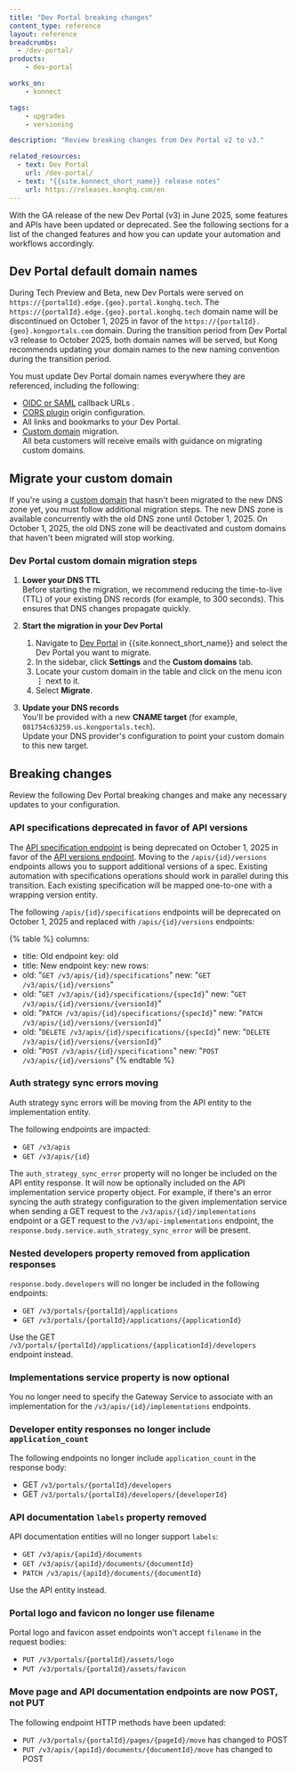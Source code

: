 ```yaml
---
title: "Dev Portal breaking changes"
content_type: reference
layout: reference
breadcrumbs:
  - /dev-portal/
products:
    - dev-portal

works_on:
    - konnect

tags:
    - upgrades
    - versioning

description: "Review breaking changes from Dev Portal v2 to v3."

related_resources:
  - text: Dev Portal
    url: /dev-portal/
  - text: "{{site.konnect_short_name}} release notes"
    url: https://releases.konghq.com/en
---
```


With the GA release of the new Dev Portal (v3) in June 2025, some features and APIs have been updated or deprecated. See the following sections for a list of the changed features and how you can update your automation and workflows accordingly.

## Dev Portal default domain names

During Tech Preview and Beta, new Dev Portals were served on `https://{portalId}.edge.{geo}.portal.konghq.tech`. The `https://{portalId}.edge.{geo}.portal.konghq.tech` domain name will be discontinued on October 1, 2025 in favor of the `https://{portalId}.{geo}.kongportals.com` domain. During the transition period from Dev Portal v3 release to October 2025, both domain names will be served, but Kong recommends updating your domain names to the new naming convention during the transition period. 

You must update Dev Portal domain names everywhere they are referenced, including the following:

* [OIDC or SAML](/dev-portal/sso/) callback URLs . 
* [CORS plugin](/plugins/cors/) origin configuration.  
* All links and bookmarks to your Dev Portal.
* [Custom domain](#migrate-your-custom-domain) migration.  
  All beta customers will receive emails with guidance on migrating custom domains. 

## Migrate your custom domain

If you're using a [custom domain](/dev-portal/custom-domains/) that hasn't been migrated to the new DNS zone yet, you must follow additional migration steps. The new DNS zone is available concurrently with the old DNS zone until October 1, 2025. On October 1, 2025, the old DNS zone will be deactivated and custom domains that haven't been migrated will stop working.

### Dev Portal custom domain migration steps

1. **Lower your DNS TTL**  
   Before starting the migration, we recommend reducing the time-to-live (TTL) of your existing DNS records (for example, to 300 seconds). This ensures that DNS changes propagate quickly.

1. **Start the migration in your Dev Portal**  
   1. Navigate to [Dev Portal](https://cloud.konghq.com/portals/) in {{site.konnect_short_name}} and select the Dev Portal you want to migrate.
   1. In the sidebar, click **Settings** and the **Custom domains** tab.
   1. Locate your custom domain in the table and click on the menu icon **⋮** next to it.
   1. Select **Migrate**.

3. **Update your DNS records**  
   You'll be provided with a new **CNAME target** (for example, `081754c63259.us.kongportals.tech`).  
   Update your DNS provider's configuration to point your custom domain to this new target.

## Breaking changes

Review the following Dev Portal breaking changes and make any necessary updates to your configuration.

### API specifications deprecated in favor of API versions

The [API specification endpoint](/api/konnect/api-builder/v3/#/operations/create-api-spec) is being deprecated on October 1, 2025 in favor of the [API versions endpoint](/api/konnect/api-builder/v3/#/operations/create-api-version). 
Moving to the `/apis/{id}/versions` endpoints allows you to support additional versions of a spec. 
Existing automation with specifications operations should work in parallel during this transition. 
Each existing specification will be mapped one-to-one with a wrapping version entity.

The following `/apis/{id}/specifications` endpoints will be deprecated on October 1, 2025 and replaced with `/apis/{id}/versions` endpoints:

{% table %}
columns:
  - title: Old endpoint
    key: old
  - title: New endpoint
    key: new
rows:
  - old: "`GET /v3/apis/{id}/specifications`"
    new: "`GET /v3/apis/{id}/versions`"
  - old: "`GET /v3/apis/{id}/specifications/{specId}`"
    new: "`GET /v3/apis/{id}/versions/{versionId}`"
  - old: "`PATCH /v3/apis/{id}/specifications/{specId}`" 
    new: "`PATCH /v3/apis/{id}/versions/{versionId}`"
  - old: "`DELETE /v3/apis/{id}/specifications/{specId}`" 
    new: "`DELETE /v3/apis/{id}/versions/{versionId}`"
  - old: "`POST /v3/apis/{id}/specifications`"
    new: "`POST /v3/apis/{id}/versions`"
{% endtable %}

### Auth strategy sync errors moving

Auth strategy sync errors will be moving from the API entity to the implementation entity.

The following endpoints are impacted:

* `GET /v3/apis`  
* `GET /v3/apis/{id}`

The `auth_strategy_sync_error` property will no longer be included on the API entity response. It will now be optionally included on the API implementation service property object. For example, if there's an error syncing the auth strategy configuration to the given implementation service when sending a GET request to the `/v3/apis/{id}/implementations` endpoint or a GET request to the `/v3/api-implementations` endpoint, the `response.body.service.auth_strategy_sync_error` will be present.

### Nested developers property removed from application responses

`response.body.developers` will no longer be included in the following endpoints:

* `GET /v3/portals/{portalId}/applications`  
* `GET /v3/portals/{portalId}/applications/{applicationId}`

Use the GET `/v3/portals/{portalId}/applications/{applicationId}/developers` endpoint instead.

### Implementations service property is now optional

You no longer need to specify the Gateway Service to associate with an implementation for the `/v3/apis/{id}/implementations` endpoints.

### Developer entity responses no longer include `application_count`

The following endpoints no longer include `application_count` in the response body:

* GET `/v3/portals/{portalId}/developers`  
* GET `/v3/portals/{portalId}/developers/{developerId}`

### API documentation `labels` property removed

API documentation entities will no longer support `labels`:

* `GET /v3/apis/{apiId}/documents`
* `GET /v3/apis/{apiId}/documents/{documentId}`
* `PATCH /v3/apis/{apiId}/documents/{documentId}`

Use the API entity instead.

### Portal logo and favicon no longer use filename

Portal logo and favicon asset endpoints won't accept `filename` in the request bodies:

* `PUT /v3/portals/{portalId}/assets/logo`
* `PUT /v3/portals/{portalId}/assets/favicon`

### Move page and API documentation endpoints are now POST, not PUT

The following endpoint HTTP methods have been updated:

* `PUT /v3/portals/{portalId}/pages/{pageId}/move` has changed to POST
* `PUT /v3/apis/{apiId}/documents/{documentId}/move` has changed to POST
